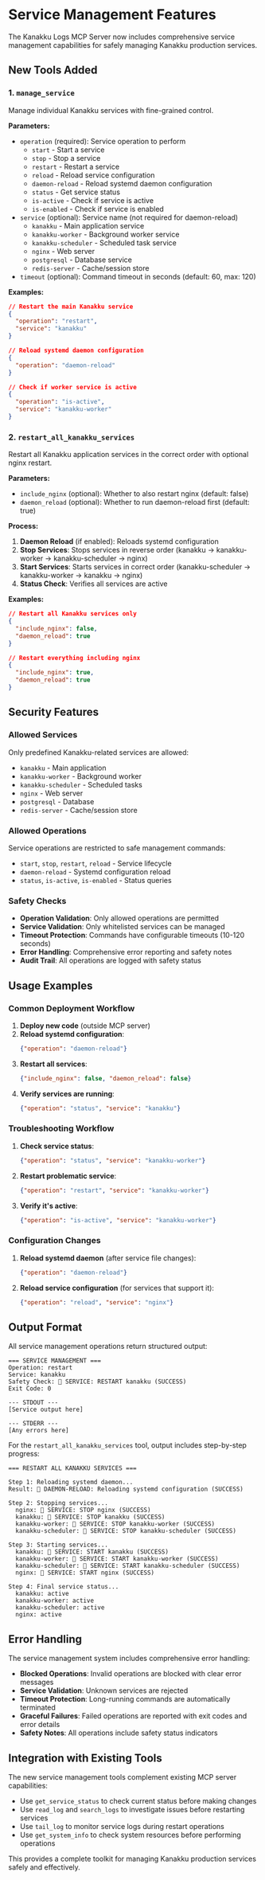 # Service Management Features

The Kanakku Logs MCP Server now includes comprehensive service management capabilities for safely managing Kanakku production services.

## New Tools Added

### 1. `manage_service`
Manage individual Kanakku services with fine-grained control.

**Parameters:**
- `operation` (required): Service operation to perform
  - `start` - Start a service
  - `stop` - Stop a service  
  - `restart` - Restart a service
  - `reload` - Reload service configuration
  - `daemon-reload` - Reload systemd daemon configuration
  - `status` - Get service status
  - `is-active` - Check if service is active
  - `is-enabled` - Check if service is enabled
- `service` (optional): Service name (not required for daemon-reload)
  - `kanakku` - Main application service
  - `kanakku-worker` - Background worker service
  - `kanakku-scheduler` - Scheduled task service
  - `nginx` - Web server
  - `postgresql` - Database service
  - `redis-server` - Cache/session store
- `timeout` (optional): Command timeout in seconds (default: 60, max: 120)

**Examples:**
```json
// Restart the main Kanakku service
{
  "operation": "restart",
  "service": "kanakku"
}

// Reload systemd daemon configuration
{
  "operation": "daemon-reload"
}

// Check if worker service is active
{
  "operation": "is-active", 
  "service": "kanakku-worker"
}
```

### 2. `restart_all_kanakku_services`
Restart all Kanakku application services in the correct order with optional nginx restart.

**Parameters:**
- `include_nginx` (optional): Whether to also restart nginx (default: false)
- `daemon_reload` (optional): Whether to run daemon-reload first (default: true)

**Process:**
1. **Daemon Reload** (if enabled): Reloads systemd configuration
2. **Stop Services**: Stops services in reverse order (kanakku → kanakku-worker → kanakku-scheduler → nginx)
3. **Start Services**: Starts services in correct order (kanakku-scheduler → kanakku-worker → kanakku → nginx)
4. **Status Check**: Verifies all services are active

**Examples:**
```json
// Restart all Kanakku services only
{
  "include_nginx": false,
  "daemon_reload": true
}

// Restart everything including nginx
{
  "include_nginx": true,
  "daemon_reload": true
}
```

## Security Features

### Allowed Services
Only predefined Kanakku-related services are allowed:
- `kanakku` - Main application
- `kanakku-worker` - Background worker
- `kanakku-scheduler` - Scheduled tasks
- `nginx` - Web server
- `postgresql` - Database
- `redis-server` - Cache/session store

### Allowed Operations
Service operations are restricted to safe management commands:
- `start`, `stop`, `restart`, `reload` - Service lifecycle
- `daemon-reload` - Systemd configuration reload
- `status`, `is-active`, `is-enabled` - Status queries

### Safety Checks
- **Operation Validation**: Only allowed operations are permitted
- **Service Validation**: Only whitelisted services can be managed
- **Timeout Protection**: Commands have configurable timeouts (10-120 seconds)
- **Error Handling**: Comprehensive error reporting and safety notes
- **Audit Trail**: All operations are logged with safety status

## Usage Examples

### Common Deployment Workflow
1. **Deploy new code** (outside MCP server)
2. **Reload systemd configuration**:
   ```json
   {"operation": "daemon-reload"}
   ```
3. **Restart all services**:
   ```json
   {"include_nginx": false, "daemon_reload": false}
   ```
4. **Verify services are running**:
   ```json
   {"operation": "status", "service": "kanakku"}
   ```

### Troubleshooting Workflow
1. **Check service status**:
   ```json
   {"operation": "status", "service": "kanakku-worker"}
   ```
2. **Restart problematic service**:
   ```json
   {"operation": "restart", "service": "kanakku-worker"}
   ```
3. **Verify it's active**:
   ```json
   {"operation": "is-active", "service": "kanakku-worker"}
   ```

### Configuration Changes
1. **Reload systemd daemon** (after service file changes):
   ```json
   {"operation": "daemon-reload"}
   ```
2. **Reload service configuration** (for services that support it):
   ```json
   {"operation": "reload", "service": "nginx"}
   ```

## Output Format

All service management operations return structured output:

```
=== SERVICE MANAGEMENT ===
Operation: restart
Service: kanakku
Safety Check: 🔧 SERVICE: RESTART kanakku (SUCCESS)
Exit Code: 0

--- STDOUT ---
[Service output here]

--- STDERR ---
[Any errors here]
```

For the `restart_all_kanakku_services` tool, output includes step-by-step progress:

```
=== RESTART ALL KANAKKU SERVICES ===

Step 1: Reloading systemd daemon...
Result: 🔄 DAEMON-RELOAD: Reloading systemd configuration (SUCCESS)

Step 2: Stopping services...
  nginx: 🔧 SERVICE: STOP nginx (SUCCESS)
  kanakku: 🔧 SERVICE: STOP kanakku (SUCCESS)
  kanakku-worker: 🔧 SERVICE: STOP kanakku-worker (SUCCESS)
  kanakku-scheduler: 🔧 SERVICE: STOP kanakku-scheduler (SUCCESS)

Step 3: Starting services...
  kanakku: 🔧 SERVICE: START kanakku (SUCCESS)
  kanakku-worker: 🔧 SERVICE: START kanakku-worker (SUCCESS)
  kanakku-scheduler: 🔧 SERVICE: START kanakku-scheduler (SUCCESS)
  nginx: 🔧 SERVICE: START nginx (SUCCESS)

Step 4: Final service status...
  kanakku: active
  kanakku-worker: active
  kanakku-scheduler: active
  nginx: active
```

## Error Handling

The service management system includes comprehensive error handling:

- **Blocked Operations**: Invalid operations are blocked with clear error messages
- **Service Validation**: Unknown services are rejected
- **Timeout Protection**: Long-running commands are automatically terminated
- **Graceful Failures**: Failed operations are reported with exit codes and error details
- **Safety Notes**: All operations include safety status indicators

## Integration with Existing Tools

The new service management tools complement existing MCP server capabilities:

- Use `get_service_status` to check current status before making changes
- Use `read_log` and `search_logs` to investigate issues before restarting services
- Use `tail_log` to monitor service logs during restart operations
- Use `get_system_info` to check system resources before performing operations

This provides a complete toolkit for managing Kanakku production services safely and effectively. 